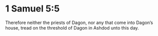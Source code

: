 # 1 Samuel 5:5

Therefore neither the priests of Dagon, nor any that come into Dagon’s house, tread on the threshold of Dagon in Ashdod unto this day.